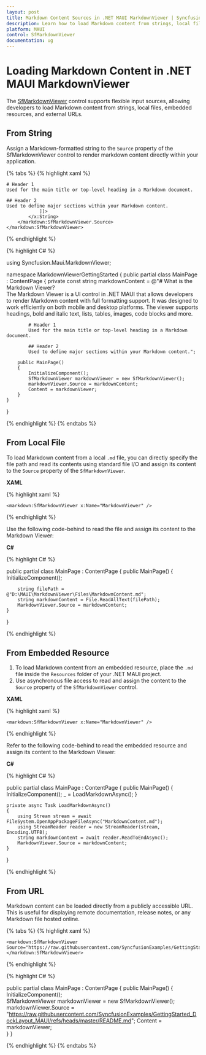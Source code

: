 ```yaml
---
layout: post
title: Markdown Content Sources in .NET MAUI MarkdownViewer | Syncfusion
description: Learn how to load Markdown content from strings, local files, embedded resources, and URLs in the Syncfusion .NET MAUI MarkdownViewer control.
platform: MAUI
control: SfMarkdownViewer
documentation: ug
---
```


# Loading Markdown Content in .NET MAUI MarkdownViewer

The [SfMarkdownViewer]() control supports flexible input sources, allowing developers to load Markdown content from strings, local files, embedded resources, and external URLs.

## From String

Assign a Markdown-formatted string to the `Source` property of the SfMarkdownViewer control to render markdown content directly within your application.

{% tabs %} 
{% highlight xaml %}

<ContentPage>
    <markdown:SfMarkdownViewer>
        <markdown:SfMarkdownViewer.Source>
            <x:String>
                <![CDATA[
    # What is the Markdown Viewer?  
    The Markdown Viewer is a UI control in .NET MAUI that allows developers to render Markdown content with full formatting support. It was designed to work efficiently on both mobile and desktop platforms. The viewer supports headings, bold and italic text, lists, tables, images, code blocks and more.

    # Header 1  
    Used for the main title or top-level heading in a Markdown document. 

    ## Header 2  
    Used to define major sections within your Markdown content.
                ]]>
            </x:String>
        </markdown:SfMarkdownViewer.Source>
    </markdown:SfMarkdownViewer>
</ContentPage>

{% endhighlight %}

{% highlight C# %}

using Syncfusion.Maui.MarkdownViewer;

namespace MarkdownViewerGettingStarted
{
    public partial class MainPage : ContentPage
    {
        private const string markdownContent = @"# What is the Markdown Viewer?  
            The Markdown Viewer is a UI control in .NET MAUI that allows developers to render Markdown content with full formatting support. It was designed to work efficiently on both mobile and desktop platforms. The viewer supports headings, bold and italic text, lists, tables, images, code blocks and more.

            # Header 1  
            Used for the main title or top-level heading in a Markdown document. 

            ## Header 2  
            Used to define major sections within your Markdown content.";
        
        public MainPage()
        {
            InitializeComponent();  
            SfMarkdownViewer markdownViewer = new SfMarkdownViewer();
            markdownViewer.Source = markdownContent;
            Content = markdownViewer;       
        }
    }   
}

{% endhighlight %}
{% endtabs %}

## From Local File

To load Markdown content from a local `.md` file, you can directly specify the file path and read its contents using standard file I/O and assign its content to the `Source` property of the `SfMarkdownViewer`.

**XAML**

{% highlight xaml %}

<ContentPage>

    <markdown:SfMarkdownViewer x:Name="MarkdownViewer" />

</ContentPage>

{% endhighlight %}

Use the following code-behind to read the file and assign its content to the Markdown Viewer:

**C#**

{% highlight C# %}

public partial class MainPage : ContentPage
{
    public MainPage()
    {
        InitializeComponent();

        string filePath = @"D:\MAUI\MarkdownViewer\Files\MarkdownContent.md";
        string markdownContent = File.ReadAllText(filePath);
        MarkdownViewer.Source = markdownContent;
    }
}

{% endhighlight %}

## From Embedded Resource

1. To load Markdown content from an embedded resource, place the `.md` file inside the `Resources` folder of your .NET MAUI project. 
2. Use asynchronous file access to read and assign the content to the `Source` property of the `SfMarkdownViewer` control.

**XAML**

{% highlight xaml %}

<ContentPage>

    <markdown:SfMarkdownViewer x:Name="MarkdownViewer" />

</ContentPage>

{% endhighlight %}

Refer to the following code-behind to read the embedded resource and assign its content to the Markdown Viewer:

**C#**

{% highlight C# %}

public partial class MainPage : ContentPage
{
    public MainPage()
    {
        InitializeComponent();
        _ = LoadMarkdownAsync();
    }

    private async Task LoadMarkdownAsync()
    {
        using Stream stream = await FileSystem.OpenAppPackageFileAsync("MarkdownContent.md");
        using StreamReader reader = new StreamReader(stream, Encoding.UTF8);
        string markdownContent = await reader.ReadToEndAsync();
        MarkdownViewer.Source = markdownContent;
    }
}

{% endhighlight %}

## From URL

Markdown content can be loaded directly from a publicly accessible URL. This is useful for displaying remote documentation, release notes, or any Markdown file hosted online.

{% tabs %}
{% highlight xaml %}

<ContentPage>

    <markdown:SfMarkdownViewer Source="https://raw.githubusercontent.com/SyncfusionExamples/GettingStarted_DockLayout_MAUI/refs/heads/master/README.md">
    </markdown:SfMarkdownViewer>

</ContentPage>

{% endhighlight %}

{% highlight C# %}

public partial class MainPage : ContentPage
{ 
    public MainPage()
    {
        InitializeComponent();  
        SfMarkdownViewer markdownViewer = new SfMarkdownViewer();
        markdownViewer.Source = "https://raw.githubusercontent.com/SyncfusionExamples/GettingStarted_DockLayout_MAUI/refs/heads/master/README.md";
        Content = markdownViewer;       
    }
} 

{% endhighlight %}
{% endtabs %}
